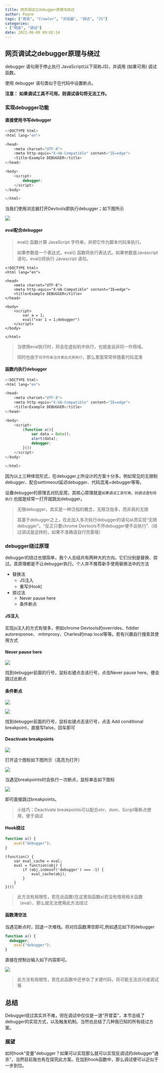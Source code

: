 ```yaml
---
title: 网页调试之debugger原理与绕过
author: Payne
tags: ["爬虫", "Crawler", "浏览器", "调试", "JS"]
categories:
- ["爬虫", "调试"]
date: 2021-06-09 09:02:14
---
```


## 网页调试之debugger原理与绕过

debugger 语句用于停止执行 JavaScript(以下简称JS)，并调用 (如果可用) 调试函数。

使用 debugger 语句类似于在代码中设置断点。
<!--more-->
**注意：** **如果调试工具不可用，则调试语句将无法工作。**

### 实现debugger功能

#### 直接使用书写debugger

```js
<!DOCTYPE html>
<html lang="en">

<head>
    <meta charset="UTF-8">
    <meta http-equiv="X-UA-Compatible" content="IE=edge">
    <title>Example DEBUGGER</title>
</head>

<body>
    <script>
        debugger;
    </script>
</body>

</html>
```

当我们使用浏览器打开Devtools即执行debugger；如下图所示

![](https://tva1.sinaimg.cn/large/008i3skNgy1grbr2fe8bsj30wp05hq32.jpg)

#### eval配合debugger

> eval() 函数计算 JavaScript 字符串，并把它作为脚本代码来执行。
>
> 如果参数是一个表达式，eval() 函数将执行表达式。如果参数是Javascript语句，eval()将执行 Javascript 语句。

```
<!DOCTYPE html>
<html lang="en">

<head>
    <meta charset="UTF-8">
    <meta http-equiv="X-UA-Compatible" content="IE=edge">
    <title>Example DEBUGGER</title>
</head>

<body>
    <script>
        var a = 1;
        eval("var 1 = 1;debugger")
    </script>
</body>

</html>
```

> 当使用eval执行时，将会在虚拟机中执行，也就是说非同一作用域。
>
> 同时也由于`将字符串当作表达式来执行`，那么里面常常伴随着代码混淆

#### 函数内执行debugger

```javascript
<!DOCTYPE html>
<html lang="en">

<head>
    <meta charset="UTF-8">
    <meta http-equiv="X-UA-Compatible" content="IE=edge">
    <title>Example DEBUGGER</title>
</head>

<body>
    <script>
        (function a(){
            var data = Date();
            alert(data);
            debugger;
        }())
    </script>
</body>

</html>
```

因为以上三种体现形式，在debugger上所设计的方案十分多。例如常见的无限制debugger、配合settimeout延迟debugger、代码混淆+debugger等等。

设置debugger的原理去对抗反爬，其核心原理就是`如果调试工具可用，则调试语句将执行`.也就是经常一打开就跳出debugger。

> 无限debugger，其实是一种泛指的概念，无限泛指多，而非真的无限
>
> 其基于debugger之上，在此加入多次执行debugger的语句从而实现“无限debugger”。“反正只要chrome Devtools不开debugger便不会执行”.（经过调试是这样的，如果不准确请自行完善哦）

### debugger绕过原理

debugger的绕过也很简单，我个人总结共有两种大的方向。它们分别是替换、掠过。其原理都是不让debugger执行。个人并不推荐新手使用替换法中的方法

- 替换法
  - JS注入
  - 重写(Hook)
- 掠过法
  - Never pause here
  - 条件断点



#### JS注入

实现js注入的方式有很多，例如chrome Devtools的overrides、fiddler autoresponse、 mitmproxy、Charles的map local等等。若有兴趣自行搜索其使用方式

#### Never pause here

![](https://tva1.sinaimg.cn/large/008i3skNgy1grfmlz26gtj30gk04hmxb.jpg)

找到debugger前面的行号，鼠标右键点击该行号，点击Never pause here。便会跳过此断点

#### 条件断点

![](https://tva1.sinaimg.cn/large/008i3skNgy1grfmohbkekj30b7029wee.jpg)

![](https://tva1.sinaimg.cn/large/008i3skNgy1grfmqch8l2j30gz02j3yd.jpg)

找到debugger前面的行号，鼠标右键点击该行号，点击 Add conditional breakpoint，直接写false。回车即可

#### Deactivate breakpoints

![](https://tva1.sinaimg.cn/large/008i3skNgy1gro1s7b06wj30a401m0si.jpg)

打开这个图标如下图所示（高亮为打开）

![](https://tva1.sinaimg.cn/large/008i3skNgy1gro1somwu8j301w01aa9t.jpg)

当遇见breakpoints时会执行一次断点，鼠标单击如下图标

![](https://tva1.sinaimg.cn/large/008i3skNgy1gro1svh0onj301m01c3y9.jpg)

即可直接跳过breakpoints。

> 小技巧：Deactivate breakpoints可以配合xhr、dom、Script等断点使用，便于调试

#### Hook绕过

```js
function a() {
	eval("debugger");
}
```



```
(function() {
    var eval_cache = eval;
    eval = function(obj) {
        if (obj.indexof('debugger') === -1) {
            eval_cache(obj);
        }
    }
}())
```

> 此方法有局限性，若在此函数(在这里指函数a)若没有借用相关函数（eval），那么就无法使用此方法绕过

#### 函数滞空法

当遇见断点时，回退一次堆栈。将对应函数滞空即可,例如遇见如下的debugger

```js
function a() {
  debugger;
	eval("debugger");
}
```

直接在控制台输入如下内容即可。

![](https://tva1.sinaimg.cn/large/008i3skNgy1gro22wyydqj30zk06qt8s.jpg)

> 此方法有局限性，若在此函数中还参杂了关键代码，将可能无法访问或调试等

## 总结

Debugger绕过其实并不难，但在调试中仅仅是一道“开胃菜”，本节总结了debugger的实现方式，以及触发机制。当然也总结了几种我已知的所有绕过方案。

### 展望

如何hook“变量”debugger？如果可以实现那么就可以实现反调试的debugger“通杀”，当然目前我也有在探究此方案。在加到hook函数中，那么调试便可以近似于一步到位。
